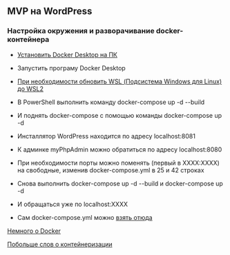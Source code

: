 ## MVP на WordPress

### Настройка окружения и разворачивание docker-контейнера

- [Установить Docker Desktop на ПК](https://www.docker.com/products/docker-desktop/)

- Запустить програму Docker Desktop

- [При необходимости обновить WSL (Подсистема Windows для Linux) до WSL2](https://learn.microsoft.com/ru-ru/windows/wsl/install-manual)

- В PowerShell  выполнить команду docker-compose up -d --build

- И поднять docker-compose с помощью команды docker-compose up -d

- Инсталлятор WordPress находится по адресу localhost:8081

- К админке myPhpAdmin можно обратиться по адресу localhost:8080

- При необходимости порты можно поменять (первый в XXXX:XXXX) на свободные, изменив docker-compose.yml в 25 и 42 строках

- Снова выполнить docker-compose up -d --build и docker-compose up -d

- И обращаться уже по localhost:XXXX

- Сам docker-compose.yml можно [взять отюда](resource/docker-compose.yml)

[Немного о Docker](https://t.me/iksergeyru/40)

[Побольше слов о контейнеризации](https://www.youtube.com/playlist?list=PLU2ftbIeotGoGFC_2lj-OplT_cItXfu48)
